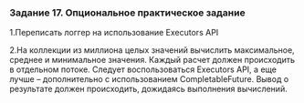 ### Задание 17. Опциональное практическое задание
1.Переписать логгер на использование Executors API

2.На коллекции из миллиона целых значений вычислить максимальное, среднее и минимальное значения. Каждый расчет должен происходить в отдельном потоке. Следует воспользоваться Executors API, а еще лучше – дополнительно с использованием CompletableFuture. Вывод о результате должен происходить, дожидаясь выполнения вычислений.
